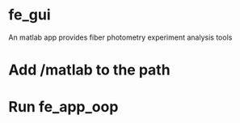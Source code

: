 # fe_gui
An matlab app provides fiber photometry experiment analysis tools

# Add /matlab to the path

# Run fe_app_oop



